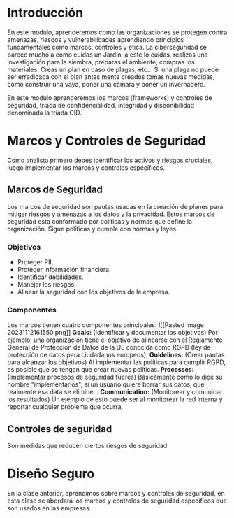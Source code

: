 # Introducción
En este modulo, aprenderemos como las organizaciones se protegen contra amenazas, riesgos y vulnerabilidades aprendiendo principios fundamentales como marcos, controles y ética.
La ciberseguridad se parece mucho a como cuidas un Jardín, a este lo cuidas, realizas una investigación para la siembra, preparas el ambiente, compras los materiales. Creas un plan en caso de plagas, etc... Si una plaga no puede ser erradicada con el plan antes mente creados tomas nuevas medidas, como construir una vaya, poner una cámara y poner un invernadero.

En este modulo aprenderemos los marcos (frameworks) y controles de seguridad, triada de confidencialidad, integridad y disponibilidad denominada la triada CID.

# Marcos y Controles de Seguridad
Como analista primero debes identificar los activos y riesgos cruciales, luego implementar los marcos y controles específicos.
## Marcos de Seguridad
Los marcos de seguridad son pautas usadas en la creación de planes para mitigar riesgos y amenazas a los datos y la privacidad. 
Estos marcos de seguridad esta conformado por políticas y normas que define la organización. Sigue políticas y cumple con normas y leyes. 

### Objetivos
- Proteger PII.
- Proteger información financiera.
- Identificar debilidades.
- Manejar los riesgos.
- Alinear la seguridad con los objetivos de la empresa.
### Componentes
Los marcos tienen cuatro componentes principales:
![[Pasted image 20231112161550.png]]
**Goals:** (Identificar y documentar los objetivos)
Por ejemplo, una organización tiene el objetivo de alinearse con el Reglamente General de Protección de Datos de la UE conocida como RGPD (ley de protección de datos para ciudadanos europeos).
**Guidelines:** (Crear pautas para alcanzar los objetivos)
Al implementar las políticas para cumplir RGPD, es posible que se tengan que crear nuevas políticas.
**Processes:** (Implementar procesos de seguridad fueres)
Básicamente como lo dice su nombre "implementarlos", si un usuario quiere borrar sus datos, que realmente esa data se elimine...
**Communication:** (Monitorear y comunicar los resultados)
Un ejemplo de esto puede ser al monitorear la red interna y reportar cualquier problema que ocurra.

## Controles de seguridad
Son medidas que reducen ciertos riesgos de seguridad

# Diseño Seguro
En la clase anterior, aprendimos sobre marcos y controles de seguridad, en esta clase se abordara los marcos y controles de seguridad especificos que son usados en las empresas.
